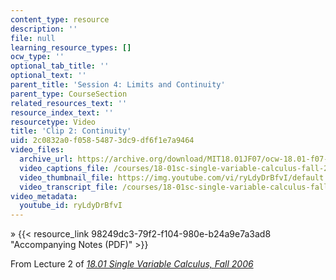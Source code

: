 ```yaml
---
content_type: resource
description: ''
file: null
learning_resource_types: []
ocw_type: ''
optional_tab_title: ''
optional_text: ''
parent_title: 'Session 4: Limits and Continuity'
parent_type: CourseSection
related_resources_text: ''
resource_index_text: ''
resourcetype: Video
title: 'Clip 2: Continuity'
uid: 2c0832a0-f058-5487-3dc9-df6f1e7a9464
video_files:
  archive_url: https://archive.org/download/MIT18.01JF07/ocw-18.01-f07-lec02_300k.mp4
  video_captions_file: /courses/18-01sc-single-variable-calculus-fall-2010/eec12347f34c564395a9a81a1430480c_ryLdyDrBfvI.vtt
  video_thumbnail_file: https://img.youtube.com/vi/ryLdyDrBfvI/default.jpg
  video_transcript_file: /courses/18-01sc-single-variable-calculus-fall-2010/ffc53aaedadbfd43942d9dc250ab89de_ryLdyDrBfvI.pdf
video_metadata:
  youtube_id: ryLdyDrBfvI
---
```


» {{< resource_link 98249dc3-79f2-f104-980e-b24a9e7a3ad8 "Accompanying Notes (PDF)" >}}

From Lecture 2 of [_18.01 Single Variable Calculus, Fall 2006_](/courses/18-01-single-variable-calculus-fall-2006/pages/video-lectures)